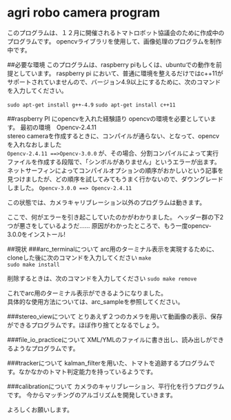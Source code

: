 # agri robo camera program
このプログラムは、１２月に開催されるトマトロボット協議会のために作成中のプログラムです。
opencvライブラリを使用して、画像処理のプログラムを制作中です。

##必要な環境
このプログラムは、raspberry piもしくは、ubuntuでの動作を前提としています。
raspberry pi において、普通に環境を整えるだけではc++11がサポートされていませんので、バージョン4.9以上にするために、次のコマンドを入力してください。  

`sudo apt-get install g++-4.9`
`sudo apt-get install c++11`

##raspberry PI にopencvを入れた経験語り
opencvの環境を必要としています。
最初の環境　Opencv-2.4.11  
stereo cameraを作成するときに、コンパイルが通らない、となって、opencvを入れなおしました  
`Opencv-2.4.11 ==>Opencv-3.0.0`
が、その場合、分割コンパイルによって実行ファイルを作成する段階で、「シンボルがありません」というエラーが出ます。
ネットサーフィンによってコンパイルオプションの順序がおかしいという記事を見つけましたが、どの順序を試してみてもうまく行かないので、ダウングレードしました。
`Opencv-3.0.0 ==> Opencv-2.4.11`  

この状態では、カメラキャリブレーション以外のプログラムは動きます。

ここで、何がエラーを引き起こしていたのかがわかりました。
ヘッダー群の下2つが悪さをしているようだ......
原因がわかったところで、もう一度opencv-3.0.0をインストール!

##現状
###arc_terminalについて
arc用のターミナル表示を実現するために、cloneした後に次のコマンドを入力してください
`make`  
`sudo make install`  

削除するときは、次のコマンドを入力してください
`sudo make remove`  

これでarc用のターミナル表示ができるようになりました。  
具体的な使用方法については、arc_sampleを参照してください。

###stereo_viewについて
とりあえず２つのカメラを用いて動画像の表示、保存ができるプログラムです。ほぼ作り捨てとなるでしょう。

###file_io_practiceについて
XML/YMLのファイルに書き出し、読み出しができるようなプログラムです。

###trackerについて
kalman_filterを用いた、トマトを追跡するプログラムです。なかなかのトマト判定能力を持っているようです。

###calibrationについて
カメラのキャリブレーション、平行化を行うプログラムです。
今からマッチングのアルゴリズムを開発していきます。

よろしくお願いします。
